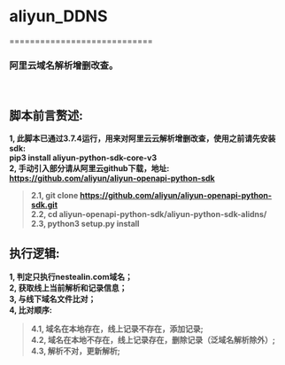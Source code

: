 # aliyun_DDNS<br>
============================
### 阿里云域名解析增删改查。<br>
<br>

## **脚本前言赘述:**<br>

**1, 此脚本已通过3.7.4运行，用来对阿里云云解析增删改查，使用之前请先安装sdk:<br>
pip3 install aliyun-python-sdk-core-v3<br>
2, 手动引入部分请从阿里云github下载，地址:**<br>
**https://github.com/aliyun/aliyun-openapi-python-sdk**
>**2.1, git clone https://github.com/aliyun/aliyun-openapi-python-sdk.git<br>
>2.2, cd aliyun-openapi-python-sdk/aliyun-python-sdk-alidns/<br>
>2.3, python3 setup.py install**<br>


## **执行逻辑:**<br>
**1, 判定只执行nestealin.com域名；<br>
2, 获取线上当前解析和记录信息；<br>
3, 与线下域名文件比对；<br>
4, 比对顺序:**<br>
>**4.1, 域名在本地存在，线上记录不存在，添加记录;**<br>
>**4.2, 域名在本地不存在，线上记录存在，删除记录（泛域名解析除外）;**<br>
>**4.3, 解析不对，更新解析;**<br>
